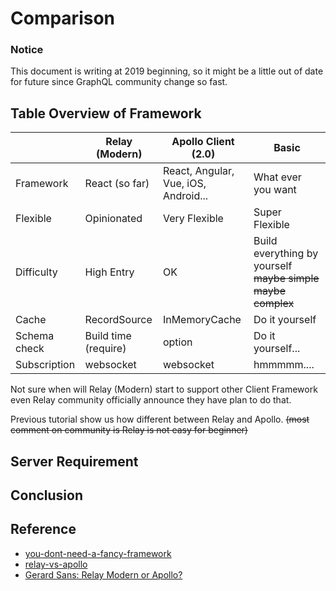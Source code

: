 # Comparison

### Notice
This document is writing at 2019 beginning,
so it might be a little out of date for future since GraphQL community change so fast.

## Table Overview of Framework
|              | Relay (Modern)       | Apollo Client (2.0)                  | Basic                                                   |
|--------------|----------------------|--------------------------------------|---------------------------------------------------------|
| Framework    | React (so far)       | React, Angular, Vue, iOS, Android... | What ever you want                                      |
| Flexible     | Opinionated          | Very Flexible                        | Super Flexible                                          |
| Difficulty   | High Entry           | OK                                   | Build everything by yourself <del>maybe simple maybe complex</del> |
| Cache        | RecordSource         | InMemoryCache                        | Do it yourself                                          |
| Schema check | Build time (require) | option                               | Do it yourself...                                       |
| Subscription | websocket            | websocket                            | hmmmmm....                                              |

Not sure when will Relay (Modern) start to support other Client Framework even Relay community officially announce they have plan to do that.

Previous tutorial show us how different between Relay and Apollo. <del>(most comment on community is Relay is not easy for beginner)</del>

## Server Requirement
## Conclusion


## Reference
- [you-dont-need-a-fancy-framework](https://edgecoders.com/you-dont-need-a-fancy-framework-to-use-graphql-with-react-b47b436626fb)
- [relay-vs-apollo](https://www.prisma.io/blog/relay-vs-apollo-comparing-graphql-clients-for-react-apps-b40af58c1534)
- [Gerard Sans: Relay Modern or Apollo?](https://www.youtube.com/watch?v=7v03BxWnygo&t=235s)